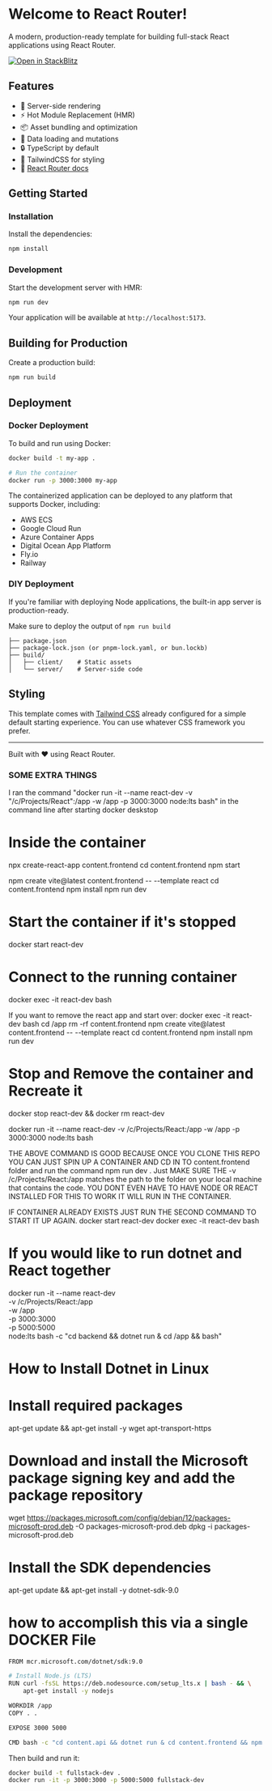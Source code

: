 # Welcome to React Router!

A modern, production-ready template for building full-stack React applications using React Router.

[![Open in StackBlitz](https://developer.stackblitz.com/img/open_in_stackblitz.svg)](https://stackblitz.com/github/remix-run/react-router-templates/tree/main/default)

## Features

- 🚀 Server-side rendering
- ⚡️ Hot Module Replacement (HMR)
- 📦 Asset bundling and optimization
- 🔄 Data loading and mutations
- 🔒 TypeScript by default
- 🎉 TailwindCSS for styling
- 📖 [React Router docs](https://reactrouter.com/)

## Getting Started

### Installation

Install the dependencies:

```bash
npm install
```

### Development

Start the development server with HMR:

```bash
npm run dev
```

Your application will be available at `http://localhost:5173`.

## Building for Production

Create a production build:

```bash
npm run build
```

## Deployment

### Docker Deployment

To build and run using Docker:

```bash
docker build -t my-app .

# Run the container
docker run -p 3000:3000 my-app
```

The containerized application can be deployed to any platform that supports Docker, including:

- AWS ECS
- Google Cloud Run
- Azure Container Apps
- Digital Ocean App Platform
- Fly.io
- Railway

### DIY Deployment

If you're familiar with deploying Node applications, the built-in app server is production-ready.

Make sure to deploy the output of `npm run build`

```
├── package.json
├── package-lock.json (or pnpm-lock.yaml, or bun.lockb)
├── build/
│   ├── client/    # Static assets
│   └── server/    # Server-side code
```

## Styling

This template comes with [Tailwind CSS](https://tailwindcss.com/) already configured for a simple default starting experience. You can use whatever CSS framework you prefer.

---

Built with ❤️ using React Router.



### SOME EXTRA THINGS

I ran the command "docker run -it --name react-dev -v "/c/Projects/React":/app -w /app -p 3000:3000 node:lts bash" in the command line after starting docker deskstop


# Inside the container
npx create-react-app content.frontend
cd content.frontend
npm start

npm create vite@latest content.frontend -- --template react
cd content.frontend
npm install
npm run dev

# Start the container if it's stopped
docker start react-dev
# Connect to the running container
docker exec -it react-dev bash

If you want to remove the react app and start over:
docker exec -it react-dev bash
cd /app
rm -rf content.frontend
npm create vite@latest content.frontend -- --template react
cd content.frontend
npm install
npm run dev


# Stop and Remove the container and Recreate it 

docker stop react-dev && docker rm react-dev

docker run -it --name react-dev -v /c/Projects/React:/app -w /app -p 3000:3000 node:lts bash

THE ABOVE COMMAND IS GOOD BECAUSE ONCE YOU CLONE THIS REPO YOU CAN JUST SPIN UP A CONTAINER AND CD IN TO content.frontend folder and run the command npm run dev . Just MAKE SURE THE -v /c/Projects/React:/app matches the path to the folder on your local machine that contains the code. YOU DONT EVEN HAVE TO HAVE NODE OR REACT INSTALLED FOR THIS TO WORK IT WILL RUN IN THE CONTAINER.

IF CONTAINER ALREADY EXISTS JUST RUN THE SECOND COMMAND TO START IT UP AGAIN.
docker start react-dev
docker exec -it react-dev  bash   


# If you would like to run dotnet and React together 

docker run -it --name react-dev \
  -v /c/Projects/React:/app \
  -w /app \
  -p 3000:3000 \
  -p 5000:5000 \
  node:lts bash -c "cd backend && dotnet run & cd /app && bash"

# How to Install Dotnet in Linux

# Install required packages
apt-get update && apt-get install -y wget apt-transport-https

# Download and install the Microsoft package signing key and add the package repository
wget https://packages.microsoft.com/config/debian/12/packages-microsoft-prod.deb -O packages-microsoft-prod.deb
dpkg -i packages-microsoft-prod.deb

# Install the SDK dependencies
apt-get update && apt-get install -y dotnet-sdk-9.0


# how to accomplish this via a single DOCKER File


```bash
FROM mcr.microsoft.com/dotnet/sdk:9.0

# Install Node.js (LTS)
RUN curl -fsSL https://deb.nodesource.com/setup_lts.x | bash - && \
    apt-get install -y nodejs

WORKDIR /app
COPY . .

EXPOSE 3000 5000

CMD bash -c "cd content.api && dotnet run & cd content.frontend && npm install && npm start"

```


Then build and run it:

```bash
docker build -t fullstack-dev .
docker run -it -p 3000:3000 -p 5000:5000 fullstack-dev
```